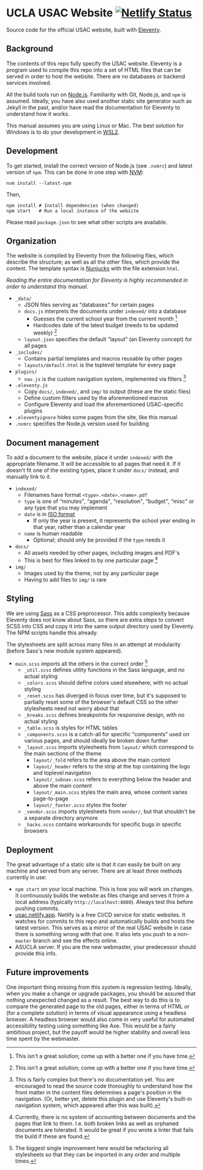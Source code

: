 # UCLA USAC Website [![Netlify Status](https://api.netlify.com/api/v1/badges/a90ce7c8-76b9-42cd-a763-d4187dc7dcd1/deploy-status)](https://app.netlify.com/sites/usac/deploys)

Source code for the official USAC website, built with [Eleventy](https://www.11ty.dev/).

## Background

The contents of this repo fully specify the USAC website.  Eleventy is a program used to compile this repo into a set of HTML files that can be served in order to host the website. There are no databases or backend services involved.

All the build tools run on [Node.js](https://nodejs.org/). Familiarity with Git, Node.js, and `npm` is assumed. Ideally, you have also used another static site generator such as Jekyll in the past, and/or have read the documentation for Eleventy to understand how it works.

This manual assumes you are using Linux or Mac. The best solution for Windows is to do your development in [WSL2](https://docs.microsoft.com/en-us/windows/wsl/).

## Development

To get started, install the correct version of Node.js (see `.nvmrc`) and latest version of `npm`. This can be done in one step with [NVM](https://github.com/nvm-sh/nvm):

	nvm install --latest-npm

Then,

	npm install	# Install dependencies (when changed)
	npm start	# Run a local instance of the website

Please read `package.json` to see what other scripts are available.

## Organization

The website is compiled by Eleventy from the following files, which describe the structure; as well as all the other files, which provide the content. The template syntax is [Nunjucks](https://mozilla.github.io/nunjucks/) with the file extension `html`.

*Reading the entire documentation for Eleventy is highly recommended in order to understand this manual.*

- `_data/`
	- JSON files serving as <q>databases</q> for certain pages
	- `docs.js` interprets the documents under `indexed/` into a database
		- Guesses the current school year from the current month [^1]
		- Hardcodes date of the latest budget (needs to be updated weekly) [^1]
	- `layout.json` specifies the default <q>layout</q> (an Eleventy concept) for all pages
- `_includes/`
	- Contains partial templates and macros reusable by other pages
	- `layouts/default.html` is the toplevel template for every page
- `plugins/`
	- `nav.js` is the custom navigation system, implemented via filters [^2]
- `.eleventy.js`
	- Copy `docs/`, `indexed/`, and `img/` to output (these are the static files)
	- Define custom filters used by the aforementioned macros
	- Configure Eleventy and load the aforementioned USAC-specific plugins
- `.eleventyignore` hides some pages from the site, like this manual
- `.nvmrc` specifies the Node.js version used for building

[^1]: This isn't a great solution; come up with a better one if you have time.
[^2]: This is fairly complex but there's no documentation yet. You are encouraged to read the source code thoroughly to understand how the front matter in the content files determines a page's position in the navigation. (Or, better yet, delete this plugin and use Eleventy's built-in navigation system, which appeared after this was built).

## Document management

To add a document to the website, place it under `indexed/` with the appropriate filename. It will be accessible to all pages that need it. If it doesn't fit one of the existing types, place it under `docs/` instead, and manually link to it.

- `indexed/`
	- Filenames have format `<type>.<date>.<name>.pdf`
	- `type` is one of <q>minutes</q>, <q>agenda</q>, <q>resolution</q>, <q>budget</q>, <q>misc</q> or any type that you may implement
	- `date` is in [ISO format](https://en.wikipedia.org/wiki/ISO_8601)
		- If only the year is present, it represents the school year ending in that year, rather than a calendar year
	- `name` is human readable
		- Optional; should only be provided if the `type` needs it
- `docs/`
	- All assets needed by other pages, including images and PDF's
	- This is best for files linked to by one particular page [^3]
- `img/`
	- Images used by the theme, not by any particular page
	- Having to add files to `img/` is rare

[^3]: Currently, there is no system of accounting between documents and the pages that link to them. I.e. both broken links as well as orphaned documents are tolerated. It would be great if you wrote a linter that fails the build if these are found.

## Styling

We are using [Sass](https://sass-lang.com/) as a CSS preprocessor. This adds complexity because Eleventy does not know about Sass, so there are extra steps to convert SCSS into CSS and copy it into the same output directory used by Eleventy. The NPM scripts handle this already.

The stylesheets are split across many files in an attempt at modularity (before Sass's new module system appeared).

- `main.scss` imports all the others in the correct order [^4]
	- `_util.scss` defines utility functions in the Sass language, and no actual styling
	- `_colors.scss` should define colors used elsewhere, with no actual styling
	- `_reset.scss` has diverged in focus over time, but it's supposed to partially reset some of the browser's default CSS so the other stylesheets need not worry about that
	- `_breaks.scss` defines breakpoints for responsive design, with no actual styling
	- `_table.scss` is styles for HTML tables
	- `_components.scss` is a catch-all for specific <q>components</q> used on various pages, and should ideally be broken down further
	- `_layout.scss` imports stylesheets from `layout/` which correspond to the main sections of the theme
		- `layout/_fold` refers to the area above the main content
		- `layout/_header` refers to the strip at the top containing the logo and toplevel navigation
		- `layout/_subnav.scss` refers to everything below the header and above the main content
		- `layout/_main.scss` styles the main area, whose content varies page-to-page
		- `layout/_footer.scss` styles the footer
	- `_vendor.scss` imports stylesheets from `vendor/`, but that shouldn't be a separate directory anymore
	- `_hacks.scss` contains workarounds for specific bugs in specific browsers

[^4]: The biggest single improvement here would be refactoring all stylesheets so that they can be imported in any order and multiple times.

## Deployment

The great advantage of a static site is that it can easily be built on any machine and served from any server. There are at least three methods currently in use:

- `npm start` on your local machine. This is how you will work on changes. It continuously builds the website as files change and serves it from a local address (typically `http://localhost:8080`). Always test this before pushing commits.
- [usac.netlify.app](https://usac.netlify.app/). Netlify is a free CI/CD service for static websites. It watches for commits to this repo and automatically builds and hosts the latest version. This serves as a mirror of the real USAC website in case there is something wrong with that one. It also lets you push to a non-`master` branch and see the effects online.
- ASUCLA server. If you are the new webmaster, your predecessor should provide this info.

## Future improvements

One important thing missing from this system is regression testing. Ideally, when you make a change or upgrade packages, you should be assured that nothing unexpected changed as a result. The best way to do this is to compare the generated page to the old pages, either in terms of HTML or (for a complete solution) in terms of visual appearance using a headless browser. A headless browser would also come in very useful for automated accessibility testing using something like Axe. This would be a fairly ambitious project, but the payoff would be higher stability and overall less time spent by the webmaster.
